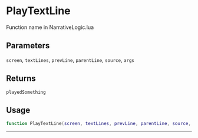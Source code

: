 # PlayTextLine
Function name in NarrativeLogic.lua
## Parameters
`screen`, `textLines`, `prevLine`, `parentLine`, `source`, `args`
## Returns
`playedSomething`
## Usage
```lua
function PlayTextLine(screen, textLines, prevLine, parentLine, source, args)
```
---
